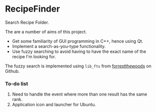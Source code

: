 # RecipeFinder
Search Recipe Folder.

The are a number of aims of this project.  
* Get some familiarity of GUI programming in C++, hence using Qt.  
* Implement a search-as-you-type functionality.   
* Use fuzzy searching to avoid having to have the exact name of the recipe I'm looking for.  

The fuzzy search is implemented using ```lib_fts``` from [forrestthewoods](https://github.com/forrestthewoods/lib_fts) on Github.

### To-do list
1. Need to handle the event where more than one result has the same rank.  
2. Application icon and launcher for Ubuntu.  
